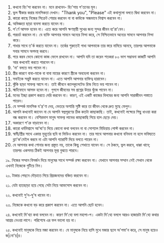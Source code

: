 1. কখনো হিং'সা করবেন না। মনে রাখবেন- হিং'সায় প'তনের মূল।
2. ভুল স্বীকার করার মানসিকতা দেখান। "Thank you", "Please" এই কথাগুলো বলতে দ্বিধা করবেন না।
3. কারো কাছে নিজের সিক্রেট শেয়ার করবেন না বা কাউকে অন্ধভাবে বিশ্বাস করবেন না।
4. অভিজ্ঞতা ছাড়া ব্যবসা করতে যাবেন না।
5. প'র্ণে আসক্ত হবেন না। এতে করে আপনি ক্ষণস্থায়ী সুখের জন্য সুন্দর জীবন হা'রা'বেন।
6. পরচর্চা করবেন না। যে ব্যক্তি আপনার সামনে অন্যের নিন্দা করে, সে নিশ্চিতভাবে অন্যের সামনে আপনার নিন্দা করে।
7. গাধার সাথে ত'র্ক করতে যাবেন না। তর্কের শুরুতেই গাধা আপনাকে তার স্তরে নামিয়ে আনবে, তারপর আপনাকে সবার সামনে অপদস্থ করবে।
8. পরে করব ভেবে কোনো কাজ ফেলে রাখবেন না। আপনি যদি তা করেন শতকরা ৮০ ভাগ সম্ভাবনা কাজটি আপনি আর কখনোই করতে পারবেন না।
9. 'না' বলতে ভয় পাবেন না।
10. স্ত্রীর কারণে বাবা-মাকে বা বাবা মায়ের কারণে স্ত্রীকে অবহেলা করবেন না।
11. সবাইকে সন্তুষ্ট করতে যাবেন না। এতে আপনি আপনার ব্যক্তিত্ব হারাবেন।
12. ঝুঁকি ছাড়া সাফল্য আসে না। তাই জীবনে ক্যালকুলেটেড রিস্ক নিতে ভয় পাবেন না।
13. স্মার্টফোনে আসক্ত হবেন না। গুগলে জীবনের সব প্রশ্নের উত্তর খুঁজে পাবেন না।
14. মনের ইচ্ছা প্রকাশ করতে দেরি করবেন না। কারণ, এই একটি কাজের বিলম্বের জন্য আপনি সারাজীবন পস্তাতে পারেন।
15. যে সম্পর্ক মানসিক য'ন্ত্র'ণা দেয়, ভেতরে অশান্তি সৃষ্টি করে তা জীবন থেকে দ্রুত মুছে ফেলুন।
16. আপনি কখনোই জানেন না যে আপনি স্বপ্নপূরণের ঠিক কতটা কাছাকাছি। তাই, কখনোই লক্ষ্যের পিছু ধাওয়া করা বন্ধ করবেন না। বেশিরভাগ মানুষ সাফল্য লাভের কাছাকাছি গিয়ে হাল ছেড়ে দেয়।
17. অকারণে শ'ত্রু বাড়াবেন না।
18. কারো ধর্মবিশ্বাসে আ'ঘা'ত দিয়ে কোনো কথা বলবেন না বা সোশ্যাল মিডিয়ায় পোস্ট করবেন না।
19. স্বামী/স্ত্রীর সাথে একান্ত মুহূর্তের ছবি বা ভিডিও করবেন না। তার সাথে আপনার কখনো বনিবনা না হলে ভবিষ্যতে ব্ল্যা'ক'মেইল করবে না এটা আপনি গ্যারান্টি দিয়ে বলতে পারেন না।
20. যে আপনার কথা শোনার জন্য প্রস্তুত নয়, তাকে কিছু শেখাতে যাবেন না। সে ঠকবে, ভুল করবে, ধাক্কা খাবে; তারপর একসময় ঠিকই আপনার মূল্য বুঝতে পারবে।

১৯. নিজের সম্মান বিসর্জন দিয়ে মানুষের সাথে সম্পর্ক রক্ষা করবেন না। যেখানে আপনার সম্মান নেই সেখান থেকে এখনই নিজেকে গুটিয়ে নিন।

২০. টাকার পেছনে দৌড়াতে গিয়ে প্রিয়জনদের বঞ্চিত করবেন না।

২১. যেটা হাতছাড়া হয়ে গেছে সেটা নিয়ে আফসোস করবেন না।

২২. কখনোই সু'দ-ঘু'ষ খাবেন না।

২৩. নিজেকে কখনো বড় করে প্রকাশ করবেন না। এতে আপনি ছোট হবেন।

২৪. কখনোই মি'থ্যা কথা বলবেন না। কারণ মি'থ্যে বলা মহাপা-প। একটা মি'থ্যে বললে আরও হাজারটা মি'থ্যে কথার আশ্রয় নেওয়া লাগে। পরিশেষে এর ফল ভালো হয় না।

২৫. কখনোই মানুষকে নিয়ে মজা করবেন না। যে মানুষকে নিয়ে হাসি মুখে মজার ছলে অ'পমা'ন করে, সে মানুষ হয়েও জ|নো'য়|র।